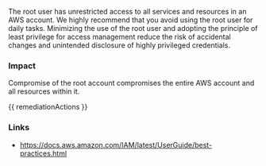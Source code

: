 

The root user has unrestricted access to all services and resources in an AWS account. We highly recommend that you avoid using the root user for daily tasks. Minimizing the use of the root user and adopting the principle of least privilege for access management reduce the risk of accidental changes and unintended disclosure of highly privileged credentials.
			

### Impact
Compromise of the root account compromises the entire AWS account and all resources within it.

<!-- DO NOT CHANGE -->
{{ remediationActions }}

### Links
- https://docs.aws.amazon.com/IAM/latest/UserGuide/best-practices.html


